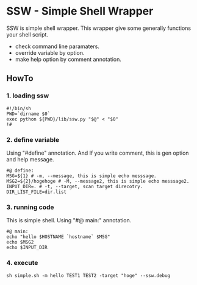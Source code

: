 # SSW - Simple Shell Wrapper
SSW is simple shell wrapper.
This wrapper give some generally functions your shell script.

* check command line paramaters.
* override variable by option.
* make help option by comment annotation.

## HowTo

### 1. loading ssw
    #!/bin/sh
    PWD=`dirname $0`
    exec python ${PWD}/lib/ssw.py "$@" < "$0"
    !#

### 2. define variable
Using "#define" annotation.
And If you write comment, this is gen option and help message.

    #@ define:
    MSG=${1} # -m, --message, this is simple echo messsage.
    MSG2=${2}/hogehoge # -M, --message2, this is simple echo messsage2.
    INPUT_DIR=. # -t, --target, scan target direcotry.
    DIR_LIST_FILE=dir.list

### 3. running code
This is simple shell.
Using "#@ main:" annotation.

    #@ main:
    echo "hello $HOSTNAME `hostname` $MSG"
    echo $MSG2
    echo $INPUT_DIR 

### 4. execute
    sh simple.sh -m hello TEST1 TEST2 -target "hoge" --ssw.debug
